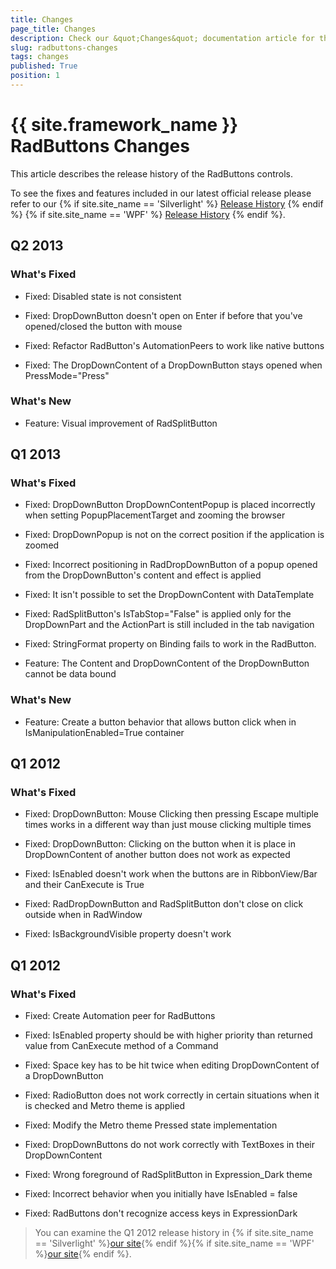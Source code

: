 ```yaml
---
title: Changes
page_title: Changes
description: Check our &quot;Changes&quot; documentation article for the RadButtons {{ site.framework_name }} control.
slug: radbuttons-changes
tags: changes
published: True
position: 1
---
```


# {{ site.framework_name }} RadButtons Changes

This article describes the release history of the RadButtons controls.

To see the fixes and features included in our latest official release please refer to our {% if site.site_name == 'Silverlight' %} [Release History](http://www.telerik.com/support/whats-new/silverlight/release-history) {% endif %} {% if site.site_name == 'WPF' %} [Release History](http://www.telerik.com/support/whats-new/wpf/release-history) {% endif %}.


## Q2 2013

### What's Fixed

* Fixed: Disabled state is not consistent

* Fixed: DropDownButton doesn't open on Enter if before that you've opened/closed the button with mouse

* Fixed: Refactor RadButton's AutomationPeers to work like native buttons 

* Fixed: The DropDownContent of a DropDownButton stays opened when PressMode="Press"

### What's New

* Feature: Visual improvement of RadSplitButton 

## Q1 2013

### What's Fixed

* Fixed: DropDownButton DropDownContentPopup is placed incorrectly when setting PopupPlacementTarget and zooming the browser

* Fixed: DropDownPopup is not on the correct position if the application is zoomed

* Fixed: Incorrect positioning in RadDropDownButton of a popup opened from the DropDownButton's content and effect is applied

* Fixed: It isn't possible to set the DropDownContent with DataTemplate

* Fixed: RadSplitButton's IsTabStop="False" is applied only for the DropDownPart and the ActionPart is still included in the tab navigation

* Fixed: StringFormat property on Binding fails to work in the RadButton.

* Feature: The Content and DropDownContent of the DropDownButton cannot be data bound

### What's New

* Feature: Create a button behavior that allows button click when in IsManipulationEnabled=True container

## Q1 2012

### What's Fixed

* Fixed: DropDownButton: Mouse Clicking then pressing Escape multiple times works in a different way than just mouse clicking multiple times

* Fixed: DropDownButton: Clicking on the button when it is place in DropDownContent of another button does not work as expected

* Fixed: IsEnabled doesn't work when the buttons are in RibbonView/Bar and their CanExecute is True

* Fixed: RadDropDownButton and RadSplitButton don't close on click outside when in RadWindow

* Fixed: IsBackgroundVisible property doesn't work

## Q1 2012

### What's Fixed

* Fixed: Create Automation peer for RadButtons

* Fixed: IsEnabled property should be with higher priority than returned value from CanExecute method of a Command

* Fixed: Space key has to be hit twice when editing DropDownContent of a DropDownButton

* Fixed: RadioButton does not work correctly in certain situations when it is checked and Metro theme is applied

* Fixed: Modify the Metro theme Pressed state implementation

* Fixed: DropDownButtons do not work correctly with TextBoxes in their DropDownContent

* Fixed: Wrong foreground of RadSplitButton in Expression_Dark theme

* Fixed: Incorrect behavior when you initially have IsEnabled = false

* Fixed: RadButtons don't recognize access keys in ExpressionDark

>You can examine the Q1 2012 release history in {% if site.site_name == 'Silverlight' %}[our site](http://www.telerik.com/products/silverlight/whats-new/release_notes/q1-2012-version-2012-1-215-271395503.aspx){% endif %}{% if site.site_name == 'WPF' %}[our site](http://www.telerik.com/products/wpf/whats-new/release-history/q1-2012-version-2012-1-215-1506305735.aspx){% endif %}.		  
